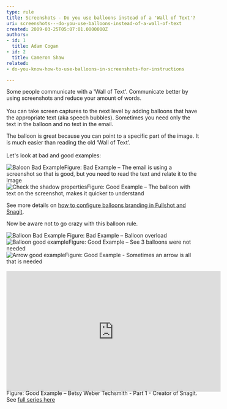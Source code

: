 ```yaml
---
type: rule
title: Screenshots - Do you use balloons instead of a 'Wall of Text'?
uri: screenshots---do-you-use-balloons-instead-of-a-wall-of-text
created: 2009-03-25T05:07:01.0000000Z
authors:
- id: 1
  title: Adam Cogan
- id: 2
  title: Cameron Shaw
related:
- do-you-know-how-to-use-balloons-in-screenshots-for-instructions

---
```




<span class='intro'> <p>​Some people communicate with a&#160;'Wall of Text'. Communicate better by using screenshots and reduce your amount of words. <br><br>You can take screen captures to the next level by adding balloons that have the appropriate text (aka speech bubbles).&#160;Sometimes you need only the text in the balloon and no text in the email.</p>
<p>The balloon is great because you can point to a specific part of the image. It is much easier than reading the old ‘Wall of Text’.<br><br>Let's look at bad and good examples&#58;</p> </span>

​<img src="/PublishingImages/BalloonBadExample.jpg" alt="Baloon Bad Example" class="ms-rteCustom-ImageArea" style="margin-bottom&#58;-5px;" /><span class="ms-rteCustom-FigureBad">Figure&#58; Bad Example – The email is using a screenshot so that is good, but you need to read the text and relate it to the image</span><br><img src="/PublishingImages/BalloonGoodExample.jpg" alt="Check the shadow properties" class="ms-rteCustom-ImageArea" style="margin-bottom&#58;-5px;" /><span class="ms-rteCustom-FigureGood">Figure&#58; Good Example – The balloon with text on the screenshot, makes it quicker to understand</span>
<p>See more details on 
   <a href="/Pages/HowToConfigureBalloonBranding.aspx">how to configure balloons branding in Fullshot and Snagit</a>.<br><span class="ms-rteCustom-FigureNormal"></span><span class="ms-rteCustom-FigureNormal"></span></p><p>Now be aware not to&#160;go crazy with this balloon rule.</p> 
<img src="/PublishingImages/balloon-overload.jpg" alt="Balloon Bad Example" class="ms-rteCustom-ImageArea" style="margin-bottom&#58;-5px;" /> 
<span class="ms-rteCustom-FigureBad">Figure&#58; Bad Example – Balloon overload</span><br><img src="/PublishingImages/balloon-not-needed.JPG" alt="Balloon good example" class="ms-rteCustom-ImageArea" style="margin-bottom&#58;-5px;" /><span class="ms-rteCustom-FigureGood">Figure&#58; Good Example – See 3 balloons were not needed </span>
<br>
<img src="/SiteAssets/screenshots-do-you-use-balloons-instead-of-a-wall-of-text/arrow_example.png" alt="Arrow good example" class="ms-rteCustom-ImageArea" style="margin-bottom&#58;-5px;" />
<span class="ms-rteCustom-FigureGood">​Figure&#58; Good Example - Sometimes an arrow is all that is needed</span><br>​<iframe width="560" height="315" src="https&#58;//www.youtube.com/embed/5TB61bqQKtE" frameborder="0" style="margin-bottom&#58;-5px;"></iframe><span class="ms-rteCustom-FigureGood">Figure&#58; Good Example – Betsy Weber Techsmith - Part 1 - Creator of Snagit. See 
   <a href="http&#58;//tv.ssw.com/204/betsy-weber-teched-interview">full series here</a></span>​


